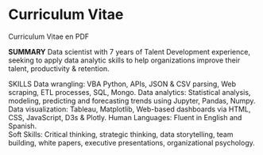 # Curriculum Vitae

Curriculum Vitae en PDF

**SUMMARY**
Data scientist with 7 years of Talent Development experience, seeking to apply data analytic skills to help organizations improve their talent, productivity & retention. 

SKILLS
Data wrangling: VBA Python, APIs, JSON & CSV parsing, Web scraping, ETL processes, SQL, Mongo.
Data analytics: Statistical analysis, modeling, predicting and forecasting trends using Jupyter, Pandas, Numpy.
Data visualization: Tableau, Matplotlib, Web-based dashboards via HTML, CSS, JavaScript, D3s & Plotly.
Human Languages: Fluent in English and Spanish.  
Soft Skills: Critical thinking, strategic thinking, data storytelling, team building, white papers, executive presentations, organizational psychology.

